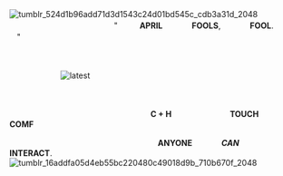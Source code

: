 ![tumblr_524d1b96add71d3d1543c24d01bd545c_cdb3a31d_2048](https://github.com/user-attachments/assets/7936be76-752a-49c9-b0fd-ef6ea800aa87)
ㅤㅤㅤㅤㅤㅤㅤㅤㅤㅤㅤㅤㅤㅤㅤㅤㅤㅤ "ㅤㅤㅤ**APRIL**ㅤㅤㅤㅤ**FOOLS**,ㅤㅤㅤㅤ**FOOL**.ㅤㅤㅤ"

ㅤ

ㅤㅤㅤㅤㅤㅤㅤ![latest](https://github.com/user-attachments/assets/055bc3e8-db95-4e13-a9fb-d60f059da60f)

 ㅤ
 
ㅤㅤㅤㅤㅤㅤㅤㅤㅤㅤㅤㅤㅤㅤㅤㅤㅤㅤㅤ **C + H**ㅤㅤㅤㅤㅤㅤㅤㅤ**TOUCH**ㅤㅤㅤㅤ**COMF**

ㅤ
ㅤㅤㅤㅤㅤㅤㅤㅤㅤㅤㅤㅤㅤㅤㅤㅤㅤㅤㅤ**ANYONE**ㅤㅤㅤㅤ***CAN**ㅤㅤㅤㅤ***INTERACT**.
![tumblr_16addfa05d4eb55bc220480c49018d9b_710b670f_2048](https://github.com/user-attachments/assets/7e64a613-e572-4b9e-8ad2-3b5ffd3eed9f)
